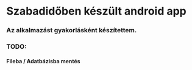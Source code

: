 <html>
<h1>Szabadidőben készült android app</h1>
<h3>
	Az alkalmazást gyakorlásként készítettem.
</h3>

<h3>TODO:</h3>
<h4>Fileba / Adatbázisba mentés</h4>

</html>
